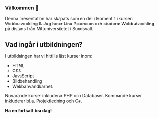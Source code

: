 ### Välkommen 👋

Denna presentation har skapats som en del i Moment 1 i kursen Webbutveckling II. 
Jag heter Lina Petersson och studerar Webbutveckling på distans från Mittuniversitetet i Sundsvall. 

## Vad ingår i utbildningen?
I utbildningen har vi hittills läst kurser inom:

* HTML
* CSS
* JavaScript
* Bildbehandling
* Webbanvändbarhet. 

Nuvarande kurser inkluderar PHP och Databaser. Kommande kurser inkluderar bl.a. Projektledning och C#.

**Ha en fortsatt bra dag!**

